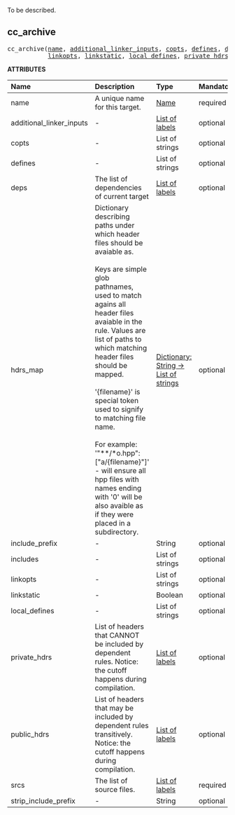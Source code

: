 <!-- Generated with Stardoc: http://skydoc.bazel.build -->

 To be described. 

<a id="cc_archive"></a>

## cc_archive

<pre>
cc_archive(<a href="#cc_archive-name">name</a>, <a href="#cc_archive-additional_linker_inputs">additional_linker_inputs</a>, <a href="#cc_archive-copts">copts</a>, <a href="#cc_archive-defines">defines</a>, <a href="#cc_archive-deps">deps</a>, <a href="#cc_archive-hdrs_map">hdrs_map</a>, <a href="#cc_archive-include_prefix">include_prefix</a>, <a href="#cc_archive-includes">includes</a>,
           <a href="#cc_archive-linkopts">linkopts</a>, <a href="#cc_archive-linkstatic">linkstatic</a>, <a href="#cc_archive-local_defines">local_defines</a>, <a href="#cc_archive-private_hdrs">private_hdrs</a>, <a href="#cc_archive-public_hdrs">public_hdrs</a>, <a href="#cc_archive-srcs">srcs</a>, <a href="#cc_archive-strip_include_prefix">strip_include_prefix</a>)
</pre>



**ATTRIBUTES**


| Name  | Description | Type | Mandatory | Default |
| :------------- | :------------- | :------------- | :------------- | :------------- |
| <a id="cc_archive-name"></a>name |  A unique name for this target.   | <a href="https://bazel.build/concepts/labels#target-names">Name</a> | required |  |
| <a id="cc_archive-additional_linker_inputs"></a>additional_linker_inputs |  -   | <a href="https://bazel.build/concepts/labels">List of labels</a> | optional | [] |
| <a id="cc_archive-copts"></a>copts |  -   | List of strings | optional | [] |
| <a id="cc_archive-defines"></a>defines |  -   | List of strings | optional | [] |
| <a id="cc_archive-deps"></a>deps |  The list of dependencies of current target   | <a href="https://bazel.build/concepts/labels">List of labels</a> | optional | [] |
| <a id="cc_archive-hdrs_map"></a>hdrs_map |  Dictionary describing paths under which header files should be avaiable as.<br><br>        Keys are simple glob pathnames, used to match agains all header files avaiable in the rule.         Values are list of paths to which matching header files should be mapped.<br><br>        '{filename}' is special token used to signify to matching file name.<br><br>        For example:         '"**/*o.hpp": ["a/{filename}"]' - will ensure all hpp files with names ending with '0'         will be also avaible as if they were placed in a subdirectory.   | <a href="https://bazel.build/rules/lib/dict">Dictionary: String -> List of strings</a> | optional | {} |
| <a id="cc_archive-include_prefix"></a>include_prefix |  -   | String | optional | "" |
| <a id="cc_archive-includes"></a>includes |  -   | List of strings | optional | [] |
| <a id="cc_archive-linkopts"></a>linkopts |  -   | List of strings | optional | [] |
| <a id="cc_archive-linkstatic"></a>linkstatic |  -   | Boolean | optional | True |
| <a id="cc_archive-local_defines"></a>local_defines |  -   | List of strings | optional | [] |
| <a id="cc_archive-private_hdrs"></a>private_hdrs |  List of headers that CANNOT be included by dependent rules.         Notice: the cutoff happens during compilation.   | <a href="https://bazel.build/concepts/labels">List of labels</a> | optional | [] |
| <a id="cc_archive-public_hdrs"></a>public_hdrs |  List of headers that may be included by dependent rules transitively.         Notice: the cutoff happens during compilation.   | <a href="https://bazel.build/concepts/labels">List of labels</a> | optional | [] |
| <a id="cc_archive-srcs"></a>srcs |  The list of source files.   | <a href="https://bazel.build/concepts/labels">List of labels</a> | required |  |
| <a id="cc_archive-strip_include_prefix"></a>strip_include_prefix |  -   | String | optional | "" |


